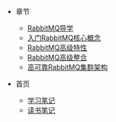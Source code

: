 * 章节
  * [RabbitMQ导学](第01章-RabbitMQ导学.md)
  * [入门RabbitMQ核心概念](第02章-入门RabbitMQ核心概念.md)
  * [RabbitMQ高级特性](第03章-RabbitMQ高级特性.md)
  * [RabbitMQ高级整合](第04章-RabbitMQ高级整合.md)
  * [高可靠RabbitMQ集群架构](第05章-高可靠RabbitMQ集群架构.md)

* 首页
  * [学习笔记](#/?id=学习笔记)
  * [读书笔记](#/?id=读书笔记)